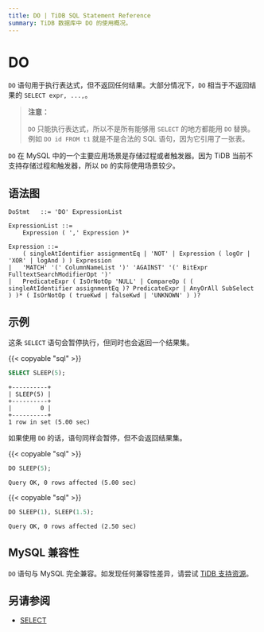 ```yaml
---
title: DO | TiDB SQL Statement Reference
summary: TiDB 数据库中 DO 的使用概况。
---
```


# DO

`DO` 语句用于执行表达式，但不返回任何结果。大部分情况下，`DO` 相当于不返回结果的 `SELECT expr, ...,`。

> **注意：**
>
> `DO` 只能执行表达式，所以不是所有能够用 `SELECT` 的地方都能用 `DO` 替换。例如 `DO id FROM t1` 就是不是合法的 SQL 语句，因为它引用了一张表。

`DO` 在 MySQL 中的一个主要应用场景是存储过程或者触发器。因为 TiDB 当前不支持存储过程和触发器，所以 `DO` 的实际使用场景较少。

## 语法图

```ebnf+diagram
DoStmt   ::= 'DO' ExpressionList

ExpressionList ::=
    Expression ( ',' Expression )*

Expression ::=
    ( singleAtIdentifier assignmentEq | 'NOT' | Expression ( logOr | 'XOR' | logAnd ) ) Expression
|   'MATCH' '(' ColumnNameList ')' 'AGAINST' '(' BitExpr FulltextSearchModifierOpt ')'
|   PredicateExpr ( IsOrNotOp 'NULL' | CompareOp ( ( singleAtIdentifier assignmentEq )? PredicateExpr | AnyOrAll SubSelect ) )* ( IsOrNotOp ( trueKwd | falseKwd | 'UNKNOWN' ) )?
```

## 示例

这条 `SELECT` 语句会暂停执行，但同时也会返回一个结果集。

{{< copyable "sql" >}}

```sql
SELECT SLEEP(5);
```

```
+----------+
| SLEEP(5) |
+----------+
|        0 |
+----------+
1 row in set (5.00 sec)
```

如果使用 `DO` 的话，语句同样会暂停，但不会返回结果集。

{{< copyable "sql" >}}

```sql
DO SLEEP(5);
```

```
Query OK, 0 rows affected (5.00 sec)
```

{{< copyable "sql" >}}

```sql
DO SLEEP(1), SLEEP(1.5);
```

```
Query OK, 0 rows affected (2.50 sec)
```

## MySQL 兼容性

`DO` 语句与 MySQL 完全兼容。如发现任何兼容性差异，请尝试 [TiDB 支持资源](/support.md)。

## 另请参阅

* [SELECT](/sql-statements/sql-statement-select.md)
